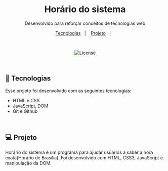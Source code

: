 <h1 align="center">Horário do sistema</h1>

<p align="center">
Desenvolvido para reforçar conceitos de tecnologias web<br/>


<p align="center">
  <a href="#-tecnologias">Tecnologias</a>&nbsp;&nbsp;&nbsp;|&nbsp;&nbsp;&nbsp;
  <a href="#-projeto">Projeto</a>&nbsp;&nbsp;&nbsp;|&nbsp;&nbsp;&nbsp;
</p>

<br>

<p align="center">
 <img alt="License" src="./.github/preview.png">
</p>

<br>

## 🚀 Tecnologias

Esse projeto foi desenvolvido com as seguintes tecnologias:

- HTML e CSS
- JavaScript, DOM
- Git e Github

<br>

## 💻 Projeto

Horário do sistema é um programa para ajudar usúarios a saber a hora exata(Horário de Brasília). Foi desenvolvido com HTML, CSS3, JavaScript e manipulação da DOM.

<br>

